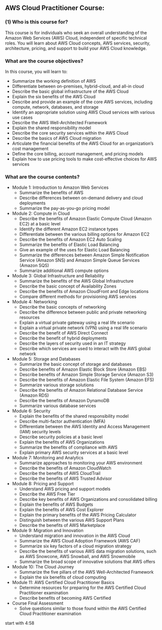 ## AWS Cloud Practitioner Course:

### (1) Who is this course for?

This course is for individuals who seek an overall understanding of the Amazon Web Services (AWS) Cloud, independent of specific technical roles. You will learn about AWS Cloud concepts, AWS services, security, architecture, pricing, and support to build your AWS Cloud knowledge.

### What are the course objectives?

In this course, you will learn to:

- Summarize the working definition of AWS
- Differentiate between on-premises, hybrid-cloud, and all-in cloud
- Describe the basic global infrastructure of the AWS Cloud
- Explain the six benefits of the AWS Cloud
- Describe and provide an example of the core AWS services, including compute, network, databases, and storage
- Identify an appropriate solution using AWS Cloud services with various use cases
- Describe the AWS Well-Architected Framework
- Explain the shared responsibility model
- Describe the core security services within the AWS Cloud
- Describe the basics of AWS Cloud migration
- Articulate the financial benefits of the AWS Cloud for an organization’s cost management
- Define the core billing, account management, and pricing models
- Explain how to use pricing tools to make cost-effective choices for AWS services

### What are the course contents?

- Module 1: Introduction to Amazon Web Services
  - Summarize the benefits of AWS
  - Describe differences between on-demand delivery and cloud deployments
  - Summarize the pay-as-you-go pricing model
- Module 2: Compute in Cloud
  - Describe the benefits of Amazon Elastic Compute Cloud (Amazon EC2) at a basic level
  - Identify the different Amazon EC2 instance types
  - Differentiate between the various billing options for Amazon EC2
  - Describe the benefits of Amazon EC2 Auto Scaling
  - Summarize the benefits of Elastic Load Balancing
  - Give an example of the uses for Elastic Load Balancing
  - Summarize the differences between Amazon Simple Notification Service (Amazon SNS) and Amazon Simple Queue Services (Amazon SQS)
  - Summarize additional AWS compute options
- Module 3: Global Infrastructure and Reliability
  - Summarize the benefits of the AWS Global Infrastructure
  - Describe the basic concept of Availability Zones
  - Describe the benefits of Amazon CloudFront and Edge locations
  - Compare different methods for provisioning AWS services
- Module 4: Networking
  - Describe the basic concepts of networking
  - Describe the difference between public and private networking resources
  - Explain a virtual private gateway using a real life scenario
  - Explain a virtual private network (VPN) using a real life scenario
  - Describe the benefit of AWS Direct Connect
  - Describe the benefit of hybrid deployments
  - Describe the layers of security used in an IT strategy
  - Describe which services are used to interact with the AWS global network
- Module 5: Storage and Databases
  - Summarize the basic concept of storage and databases
  - Describe benefits of Amazon Elastic Block Store (Amazon EBS)
  - Describe benefits of Amazon Simple Storage Service (Amazon S3)
  - Describe the benefits of Amazon Elastic File System (Amazon EFS)
  - Summarize various storage solutions
  - Describe the benefits of Amazon Relational Database Service (Amazon RDS)
  - Describe the benefits of Amazon DynamoDB
  - Summarize various database services
- Module 6: Security
  - Explain the benefits of the shared responsibility model
  - Describe multi-factor authentication (MFA)
  - Differentiate between the AWS Identity and Access Management (IAM) security levels
  - Describe security policies at a basic level
  - Explain the benefits of AWS Organizations
  - Summarize the benefits of compliance with AWS
  - Explain primary AWS security services at a basic level
- Module 7: Monitoring and Analytics
  - Summarize approaches to monitoring your AWS environment
  - Describe the benefits of Amazon CloudWatch
  - Describe the benefits of AWS CloudTrail
  - Describe the benefits of AWS Trusted Advisor
- Module 8: Pricing and Support
  - Understand AWS pricing and support models
  - Describe the AWS Free Tier
  - Describe key benefits of AWS Organizations and consolidated billing
  - Explain the benefits of AWS Budgets
  - Explain the benefits of AWS Cost Explorer
  - Explain the primary benefits of the AWS Pricing Calculator
  - Distinguish between the various AWS Support Plans
  - Describe the benefits of AWS Marketplace
- Module 9: Migration and Innovation
  - Understand migration and innovation in the AWS Cloud
  - Summarize the AWS Cloud Adoption Framework (AWS CAF)
  - Summarize six key factors of a cloud migration strategy
  - Describe the benefits of various AWS data migration solutions, such as AWS Snowcone, AWS Snowball, and AWS Snowmobile
  - Summarize the broad scope of innovative solutions that AWS offers
- Module 10: The Cloud Journey
  - Summarize the five pillars of the AWS Well-Architected Framework
  - Explain the six benefits of cloud computing
- Module 11: AWS Certified Cloud Practitioner Basics
  - Determine resources for preparing for the AWS Certified Cloud Practitioner examination
  - Describe benefits of becoming AWS Certified
- Course Final Assessment
  - Solve questions similar to those found within the AWS Certified Cloud Practitioner examination


start with 4:58